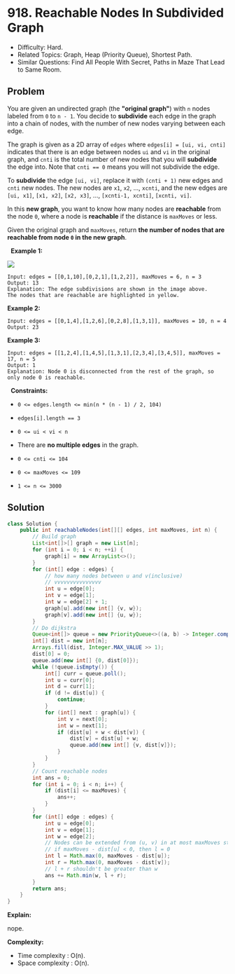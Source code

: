 # 918. Reachable Nodes In Subdivided Graph

- Difficulty: Hard.
- Related Topics: Graph, Heap (Priority Queue), Shortest Path.
- Similar Questions: Find All People With Secret, Paths in Maze That Lead to Same Room.

## Problem

You are given an undirected graph (the **"original graph"**) with ```n``` nodes labeled from ```0``` to ```n - 1```. You decide to **subdivide** each edge in the graph into a chain of nodes, with the number of new nodes varying between each edge.

The graph is given as a 2D array of ```edges``` where ```edges[i] = [ui, vi, cnti]``` indicates that there is an edge between nodes ```ui``` and ```vi``` in the original graph, and ```cnti``` is the total number of new nodes that you will **subdivide** the edge into. Note that ```cnti == 0``` means you will not subdivide the edge.

To **subdivide** the edge ```[ui, vi]```, replace it with ```(cnti + 1)``` new edges and ```cnti``` new nodes. The new nodes are ```x1```, ```x2```, ..., ```xcnti```, and the new edges are ```[ui, x1]```, ```[x1, x2]```, ```[x2, x3]```, ..., ```[xcnti-1, xcnti]```, ```[xcnti, vi]```.

In this **new graph**, you want to know how many nodes are **reachable** from the node ```0```, where a node is **reachable** if the distance is ```maxMoves``` or less.

Given the original graph and ```maxMoves```, return **the number of nodes that are **reachable** from node **```0```** in the new graph**.

 
**Example 1:**

![](https://s3-lc-upload.s3.amazonaws.com/uploads/2018/08/01/origfinal.png)

```
Input: edges = [[0,1,10],[0,2,1],[1,2,2]], maxMoves = 6, n = 3
Output: 13
Explanation: The edge subdivisions are shown in the image above.
The nodes that are reachable are highlighted in yellow.
```

**Example 2:**

```
Input: edges = [[0,1,4],[1,2,6],[0,2,8],[1,3,1]], maxMoves = 10, n = 4
Output: 23
```

**Example 3:**

```
Input: edges = [[1,2,4],[1,4,5],[1,3,1],[2,3,4],[3,4,5]], maxMoves = 17, n = 5
Output: 1
Explanation: Node 0 is disconnected from the rest of the graph, so only node 0 is reachable.
```

 
**Constraints:**


	
- ```0 <= edges.length <= min(n * (n - 1) / 2, 104)```
	
- ```edges[i].length == 3```
	
- ```0 <= ui < vi < n```
	
- There are **no multiple edges** in the graph.
	
- ```0 <= cnti <= 104```
	
- ```0 <= maxMoves <= 109```
	
- ```1 <= n <= 3000```



## Solution

```java
class Solution {
    public int reachableNodes(int[][] edges, int maxMoves, int n) {
        // Build graph
        List<int[]>[] graph = new List[n];
        for (int i = 0; i < n; ++i) {
            graph[i] = new ArrayList<>();
        }
        for (int[] edge : edges) {
            // how many nodes between u and v(inclusive)
            // vvvvvvvvvvvvvvv
            int u = edge[0];
            int v = edge[1];
            int w = edge[2] + 1;
            graph[u].add(new int[] {v, w});
            graph[v].add(new int[] {u, w});
        }
        // Do dijkstra
        Queue<int[]> queue = new PriorityQueue<>((a, b) -> Integer.compare(a[1], b[1]));
        int[] dist = new int[n];
        Arrays.fill(dist, Integer.MAX_VALUE >> 1);
        dist[0] = 0;
        queue.add(new int[] {0, dist[0]});
        while (!queue.isEmpty()) {
            int[] curr = queue.poll();
            int u = curr[0];
            int d = curr[1];
            if (d != dist[u]) {
                continue;
            }
            for (int[] next : graph[u]) {
                int v = next[0];
                int w = next[1];
                if (dist[u] + w < dist[v]) {
                    dist[v] = dist[u] + w;
                    queue.add(new int[] {v, dist[v]});
                }
            }
        }
        // Count reachable nodes
        int ans = 0;
        for (int i = 0; i < n; i++) {
            if (dist[i] <= maxMoves) {
                ans++;
            }
        }
        for (int[] edge : edges) {
            int u = edge[0];
            int v = edge[1];
            int w = edge[2];
            // Nodes can be extended from (u, v) in at most maxMoves steps
            // if maxMoves - dist[u] < 0, then l = 0
            int l = Math.max(0, maxMoves - dist[u]);
            int r = Math.max(0, maxMoves - dist[v]);
            // l + r shouldn't be greater than w
            ans += Math.min(w, l + r);
        }
        return ans;
    }
}
```

**Explain:**

nope.

**Complexity:**

* Time complexity : O(n).
* Space complexity : O(n).
